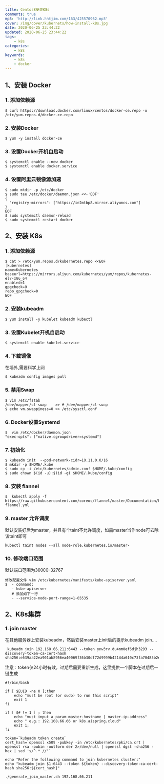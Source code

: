 ```yaml
---
title: Centos8安装K8s
comments: true
mp3: 'http://link.hhtjim.com/163/425570952.mp3'
cover: /img/cover/kubernets/how-install-k8s.jpg
date: 2020-06-25 23:44:22
updated: 2020-06-25 23:44:22
tags:
    - k8s
categories:
    - k8s
keywords:
    - k8s
    - docker
---
```

## 1、安装 Docker
### 1. 添加依赖源
``` 
$ curl https://download.docker.com/linux/centos/docker-ce.repo -o /etc/yum.repos.d/docker-ce.repo
```
### 2. 安装Docker
``` 
$ yum -y install docker-ce
```
### 3. 设置Docker开机自启动
``` 
$ systemctl enable --now docker
$ systemctl enable docker.service
```
### 4. 设置阿里云镜像源加速
``` 
$ sudo mkdir -p /etc/docker
$ sudo tee /etc/docker/daemon.json <<-'EOF'
{
  "registry-mirrors": ["https://ie2mtbp8.mirror.aliyuncs.com"]
}
EOF
$ sudo systemctl daemon-reload
$ sudo systemctl restart docker
```

## 2、安装 K8s
### 1. 添加依赖源
``` 
$ cat > /etc/yum.repos.d/kubernetes.repo <<EOF
[kubernetes]
name=Kubernetes
baseurl=https://mirrors.aliyun.com/kubernetes/yum/repos/kubernetes-el7-x86_64
enabled=1
gpgcheck=0
repo_gpgcheck=0
EOF
```
### 2. 安装kubeadm
``` 
$ yum install -y kubelet kubeadm kubectl
```
### 3. 设置Kubelet开机自启动
``` 
$ systemctl enable kubelet.service
```
### 4. 下载镜像
在墙外,需要科学上网
``` 
$ kubeadm config images pull
```
### 5. 禁用Swap
``` 
$ vim /etc/fstab
/dev/mapper/cl-swap    >> # /dev/mapper/cl-swap
$ echo vm.swappiness=0 >> /etc/sysctl.conf
```
### 6. Docker设置Systemd
``` 
$  vim /etc/docker/daemon.json
"exec-opts": ["native.cgroupdriver=systemd"]
```
### 7. 初始化
``` 
$ kubeadm init  --pod-network-cidr=10.11.0.0/16
$ mkdir -p $HOME/.kube
$ sudo cp -i /etc/kubernetes/admin.conf $HOME/.kube/config
$ sudo chown $(id -u):$(id -g) $HOME/.kube/config
```
### 8. 安装 flannel
``` 
$  kubectl apply -f https://raw.githubusercontent.com/coreos/flannel/master/Documentation/kube-flannel.yml
```
### 9. master 允许调度
默认安装好后为master，并且有个taint不允许调度，如需master当作node可去除该taint即可
```
kubectl taint nodes --all node-role.kubernetes.io/master-
```
### 10. 修改端口范围
默认端口范围为30000-32767
``` 
修改配置文件 vim /etc/kubernetes/manifests/kube-apiserver.yaml
$  - command:
   - kube-apiserver
   # 添加如下一行
   - --service-node-port-range=1-65535 
```

## 2、K8s集群
### 1. join master
在其他服务器上安装kubeadm，然后安装master上init后的提示kubeadm join....  
``` 
 kubeadm join 192.168.66.211:6443 --token ynw3rv.du4nm0ef6djh3293 --discovery-token-ca-cert-hash sha256:e639aa22ea901ab8956ea40069f36b30df72d9999b42144a610c73fa70485b2e
```
注意：token仅24小时有效，过期后需要重新生成，这里提供一个脚本在过期后一键生成
```
#!/bin/bash

if [ $EUID -ne 0 ];then
    echo "must be root (or sudo) to run this script"
    exit 1
fi

if [ $# != 1 ] ; then
    echo "must input a param master-hostname | master-ip-address"
    echo " e.g.: 192.168.66.66 or k8s.aispring.cloud"
    exit 1;
fi

token=`kubeadm token create`
cert_hash=`openssl x509 -pubkey -in /etc/kubernetes/pki/ca.crt | openssl rsa -pubin -outform der 2>/dev/null | openssl dgst -sha256 -hex | sed 's/^.* //'`

echo "Refer the following command to join kubernetes cluster:"
echo "kubeadm join $1:6443 --token ${token} --discovery-token-ca-cert-hash sha256:${cert_hash}"
```
```
./generate_join_master.sh 192.168.66.211
```
